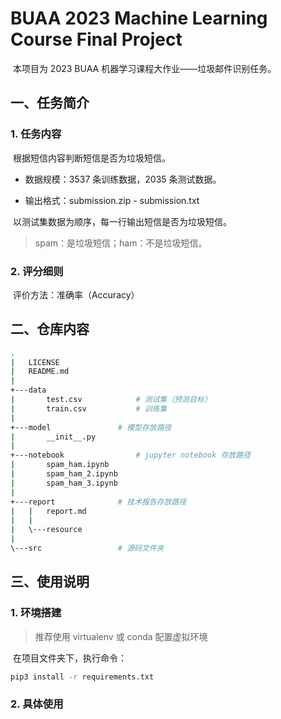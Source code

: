# BUAA 2023 Machine Learning Course Final Project

​		本项目为 2023 BUAA 机器学习课程大作业——垃圾邮件识别任务。



## 一、任务简介

### 1. 任务内容

​		根据短信内容判断短信是否为垃圾短信。

- 数据规模：3537 条训练数据，2035 条测试数据。

- 输出格式：submission.zip - submission.txt

​		以测试集数据为顺序，每一行输出短信是否为垃圾短信。 

> spam：是垃圾短信；ham：不是垃圾短信。

### 2. 评分细则

​		评价方法：准确率（Accuracy）



## 二、仓库内容

```bash
.
|   LICENSE
|   README.md
|
+---data
|       test.csv			# 测试集（预测目标）
|       train.csv			# 训练集
|
+---model				# 模型存放路径
|       __init__.py
|
+---notebook				# jupyter notebook 存放路径
|       spam_ham.ipynb
|       spam_ham_2.ipynb
|       spam_ham_3.ipynb
|
+---report				# 技术报告存放路径
|   |   report.md
|   |
|   \---resource
|
\---src					# 源码文件夹
```





## 三、使用说明

### 1. 环境搭建

> 推荐使用 virtualenv 或 conda 配置虚拟环境

​		在项目文件夹下，执行命令：

```bash
pip3 install -r requirements.txt
```

### 2. 具体使用

